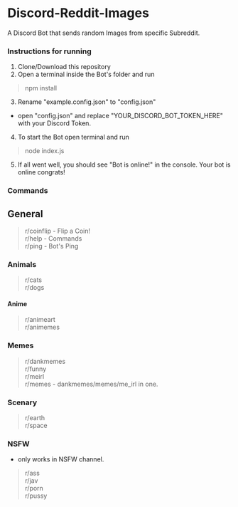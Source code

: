 # Discord-Reddit-Images
A Discord Bot that sends random Images from specific Subreddit.

### Instructions for running

1. Clone/Download this repository
2. Open a terminal inside the Bot's folder and run 
>npm install  
3. Rename "example.config.json" to "config.json" 
 - open "config.json" and replace "YOUR_DISCORD_BOT_TOKEN_HERE" with your Discord Token.
4. To start the Bot open terminal and run
>node index.js  
5. If all went well, you should see "Bot is online!" in the console. Your bot is online congrats!

### Commands  

## General
>r/coinflip - Flip a Coin!  
>r/help - Commands     
>r/ping - Bot's Ping  

### Animals
>r/cats  
>r/dogs  

#### Anime
>r/animeart  
>r/animemes  

### Memes
>r/dankmemes  
>r/funny  
>r/meirl  
>r/memes - dankmemes/memes/me_irl in one.  

### Scenary
>r/earth  
>r/space  

### NSFW
- only works in NSFW channel.  
>r/ass  
>r/jav  
>r/porn  
>r/pussy  